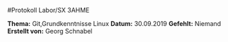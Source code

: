 #Protokoll Labor/SX 3AHME

**Thema:** Git,Grundkenntnisse Linux
**Datum:** 30.09.2019
**Gefehlt:** Niemand
**Erstellt von:** Georg Schnabel
